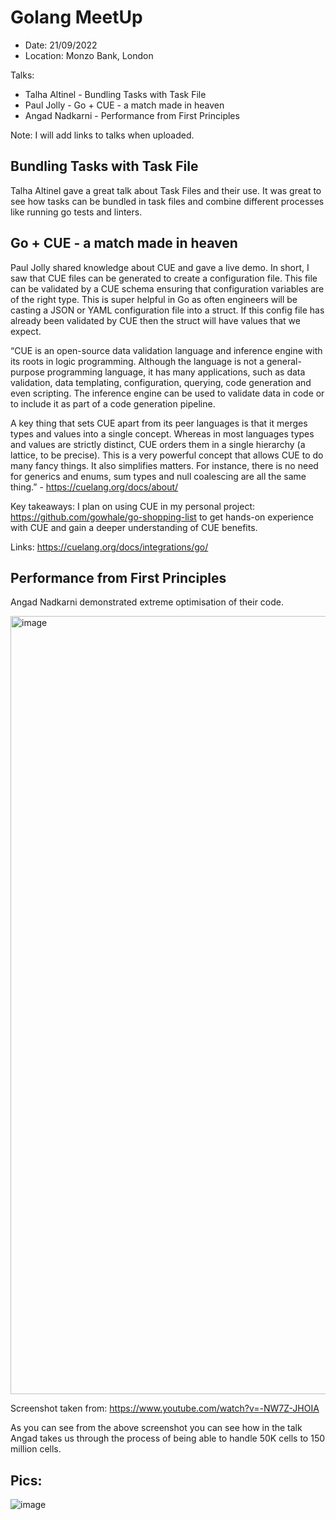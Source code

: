 # Golang MeetUp
- Date: 21/09/2022
- Location: Monzo Bank, London

Talks: 
- Talha Altinel - Bundling Tasks with Task File
- Paul Jolly - Go + CUE - a match made in heaven
- Angad Nadkarni - Performance from First Principles

Note: I will add links to talks when uploaded.

## Bundling Tasks with Task File
Talha Altinel gave a great talk about Task Files and their use. It was great to see how tasks can be bundled in task files and combine different processes like running go tests and linters.



## Go + CUE - a match made in heaven
Paul Jolly shared knowledge about CUE and gave a live demo. In short, I saw that CUE files can be generated to create a configuration file. This file can be validated by a CUE schema ensuring that configuration variables are of the right type. This is super helpful in Go as often engineers will be casting a JSON or YAML configuration file into a struct. If this config file has already been validated by CUE then the struct will have values that we expect. 

“CUE is an open-source data validation language and inference engine with its roots in logic programming. Although the language is not a general-purpose programming language, it has many applications, such as data validation, data templating, configuration, querying, code generation and even scripting. The inference engine can be used to validate data in code or to include it as part of a code generation pipeline.

A key thing that sets CUE apart from its peer languages is that it merges types and values into a single concept. Whereas in most languages types and values are strictly distinct, CUE orders them in a single hierarchy (a lattice, to be precise). This is a very powerful concept that allows CUE to do many fancy things. It also simplifies matters. For instance, there is no need for generics and enums, sum types and null coalescing are all the same thing.” - https://cuelang.org/docs/about/ 

Key takeaways:
I plan on using CUE in my personal project: https://github.com/gowhale/go-shopping-list to get hands-on experience with CUE and gain a deeper understanding of CUE benefits.

Links:
https://cuelang.org/docs/integrations/go/ 



## Performance from First Principles
Angad Nadkarni demonstrated extreme optimisation of their code. 

<img width="1245" alt="image" src="https://user-images.githubusercontent.com/32711718/192785102-af9b5124-dc92-46d5-82fd-0e3a55e69dc3.png">

Screenshot taken from: https://www.youtube.com/watch?v=-NW7Z-JHOIA 

As you can see from the above screenshot you can see how in the talk Angad takes us through the process of being able to handle 50K cells to 150 million cells.

## Pics: 

![image](https://user-images.githubusercontent.com/32711718/192785922-c1ac4bd9-c5f7-4476-9f0b-fec5643c11b9.png)


